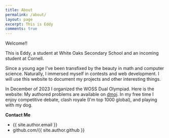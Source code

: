 ```yaml
---
title: About
permalink: /about/
layout: page
excerpt: This is Eddy
comments: true
---
```


Welcome!!

This is Eddy, a student at White Oaks Secondary School and an incoming student at Cornell. 

Since a young age I've been transfixed by the beauty in math and computer science. Naturally, I immersed myself in contests and web development. I will use this website to document my projects and other interesting things.

In December of 2023 I organized the WOSS Dual Olympiad. Here is the website: My authored problems are available on [dmoj](dmoj.ca/user/404/solved). In my free time I enjoy competitive debate, clash royale (I'm top 1000 global), and playing with my dog.

**Contact Me**
- {{ site.author.email }}
- github.com/{{ site.author.github }}
